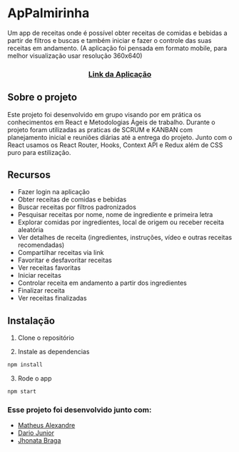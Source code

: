 # ApPalmirinha

Um app de receitas onde é possível obter receitas de comidas e bebidas a partir de filtros e buscas e também iniciar e fazer o controle das suas receitas em andamento. (A aplicação foi pensada em formato mobile, para melhor visualização usar resolução 360x640)

### <p align="center">[Link da Aplicação](https://appalmirinha.herokuapp.com/)</p>

## Sobre o projeto

Este projeto foi desenvolvido em grupo visando por em prática os conhecimentos em React e Metodologias Ágeis de trabalho. Durante o projeto foram utilizadas as praticas de SCRUM e KANBAN com planejamento inicial e reuniões diárias até a entrega do projeto. Junto com o React usamos os React Router, Hooks, Context API e Redux além de CSS puro para estilização.

## Recursos

- Fazer login na aplicação
- Obter receitas de comidas e bebidas
- Buscar receitas por filtros padronizados
- Pesquisar receitas por nome, nome de ingrediente e primeira letra
- Explorar comidas por ingredientes, local de origem ou receber receita aleatória
- Ver detalhes de receita (ingredientes, instruções, vídeo e outras receitas recomendadas)
- Compartilhar receitas via link
- Favoritar e desfavoritar receitas
- Ver receitas favoritas
- Iniciar receitas
- Controlar receita em andamento a partir dos ingredientes
- Finalizar receita
- Ver receitas finalizadas

## Instalação

1. Clone o repositório

2. Instale as dependencias

```javascript
npm install
```

3. Rode o app

```javascript
npm start
```

### Esse projeto foi desenvolvido junto com:

* [Matheus Alexandre](https://github.com/alexandremhm)
* [Dario Junior](https://github.com/DarioJunior)
* [Jhonata Braga](https://github.com/jhonatavbrg)